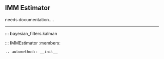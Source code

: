 ## IMM Estimator

needs documentation....

-------

::: bayesian_filters.kalman

::: IMMEstimator
    :members:

    .. automethod:: __init__

